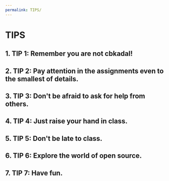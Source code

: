 ```yaml
---
permalink: TIPS/
---
```


# TIPS

## 1. TIP 1: Remember you are not cbkadal!
## 2. TIP 2: Pay attention in the assignments even to the smallest of details.
## 3. TIP 3: Don't be afraid to ask for help from others.
## 4. TIP 4: Just raise your hand in class.
## 5. TIP 5: Don't be late to class.
## 6. TIP 6: Explore the world of open source.
## 7. TIP 7: Have fun.